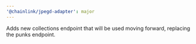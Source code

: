 ```yaml
---
'@chainlink/jpegd-adapter': major
---
```


Adds new collections endpoint that will be used moving forward, replacing the punks endpoint.
